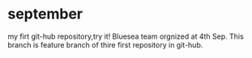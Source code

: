 # september
my firt git-hub repository,try it!
Bluesea team orgnized at 4th Sep. This branch is feature branch of thire first repository in git-hub. 

